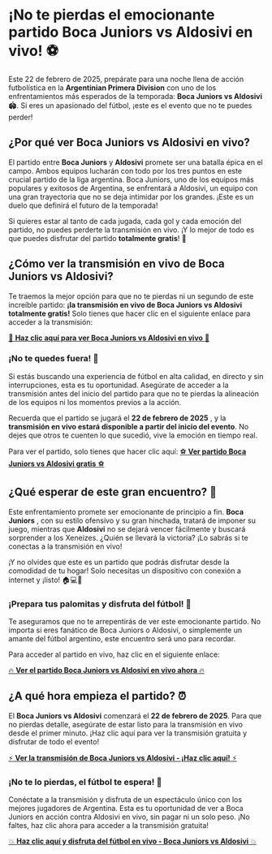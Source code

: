 # ¡No te pierdas el emocionante partido Boca Juniors vs Aldosivi en vivo! ⚽️

Este 22 de febrero de 2025, prepárate para una noche llena de acción futbolística en la **Argentinian Primera Division** con uno de los enfrentamientos más esperados de la temporada: **Boca Juniors vs Aldosivi** 🏟️. Si eres un apasionado del fútbol, ¡este es el evento que no te puedes perder!

## ¿Por qué ver Boca Juniors vs Aldosivi en vivo?

El partido entre **Boca Juniors** y **Aldosivi** promete ser una batalla épica en el campo. Ambos equipos lucharán con todo por los tres puntos en este crucial partido de la liga argentina. Boca Juniors, uno de los equipos más populares y exitosos de Argentina, se enfrentará a Aldosivi, un equipo con una gran trayectoria que no se deja intimidar por los grandes. ¡Este es un duelo que definirá el futuro de la temporada!

Si quieres estar al tanto de cada jugada, cada gol y cada emoción del partido, no puedes perderte la transmisión en vivo. ¡Y lo mejor de todo es que puedes disfrutar del partido **totalmente gratis**! 🎉

## ¿Cómo ver la transmisión en vivo de Boca Juniors vs Aldosivi?

Te traemos la mejor opción para que no te pierdas ni un segundo de este increíble partido: **¡la transmisión en vivo de Boca Juniors vs Aldosivi totalmente gratis!** Solo tienes que hacer clic en el siguiente enlace para acceder a la transmisión:

[🔴 **Haz clic aquí para ver Boca Juniors vs Aldosivi en vivo** 🔴](https://tinyurl.com/livestreamfreeo?st=Boca+Juniors+vs+Aldosivi&si=gh)

### ¡No te quedes fuera! 🎯

Si estás buscando una experiencia de fútbol en alta calidad, en directo y sin interrupciones, esta es tu oportunidad. Asegúrate de acceder a la transmisión antes del inicio del partido para que no te pierdas la alineación de los equipos ni los momentos previos a la acción.

Recuerda que el partido se jugará el **22 de febrero de 2025** , y la **transmisión en vivo estará disponible a partir del inicio del evento**. No dejes que otros te cuenten lo que sucedió, vive la emoción en tiempo real.

Para ver el partido, solo tienes que hacer clic aquí: [⚽️ **Ver partido Boca Juniors vs Aldosivi gratis** ⚽️](https://tinyurl.com/livestreamfreeo?st=Boca+Juniors+vs+Aldosivi&si=gh)

## ¿Qué esperar de este gran encuentro? 🤩

Este enfrentamiento promete ser emocionante de principio a fin. **Boca Juniors** , con su estilo ofensivo y su gran hinchada, tratará de imponer su juego, mientras que **Aldosivi** no se dejará vencer fácilmente y buscará sorprender a los Xeneizes. ¿Quién se llevará la victoria? ¡Lo sabrás si te conectas a la transmisión en vivo!

¡Y no olvides que este es un partido que podrás disfrutar desde la comodidad de tu hogar! Solo necesitas un dispositivo con conexión a internet y ¡listo! 🏠💻📱

### ¡Prepara tus palomitas y disfruta del fútbol! 🍿

Te aseguramos que no te arrepentirás de ver este emocionante partido. No importa si eres fanático de Boca Juniors o Aldosivi, o simplemente un amante del fútbol argentino, este encuentro será uno para recordar.

Para acceder al partido en vivo, haz clic en el siguiente enlace:

[🔥 **Ver el partido Boca Juniors vs Aldosivi en vivo ahora** 🔥](https://tinyurl.com/livestreamfreeo?st=Boca+Juniors+vs+Aldosivi&si=gh)

## ¿A qué hora empieza el partido? ⏰

El **Boca Juniors vs Aldosivi** comenzará el **22 de febrero de 2025**. Para que no pierdas detalle, asegúrate de estar listo para la transmisión en vivo desde el primer minuto. ¡Haz clic aquí para ver la transmisión gratuita y disfrutar de todo el evento!

[⚡️ **Ver la transmisión de Boca Juniors vs Aldosivi - ¡Haz clic aquí!** ⚡️](https://tinyurl.com/livestreamfreeo?st=Boca+Juniors+vs+Aldosivi&si=gh)

### ¡No te lo pierdas, el fútbol te espera! 🌟

Conéctate a la transmisión y disfruta de un espectáculo único con los mejores jugadores de Argentina. Esta es tu oportunidad de ver a Boca Juniors en acción contra Aldosivi en vivo, sin pagar ni un solo peso. ¡No faltes, haz clic ahora para acceder a la transmisión gratuita!

[💥 **Haz clic aquí y disfruta del fútbol en vivo - Boca Juniors vs Aldosivi** 💥](https://tinyurl.com/livestreamfreeo?st=Boca+Juniors+vs+Aldosivi&si=gh)
